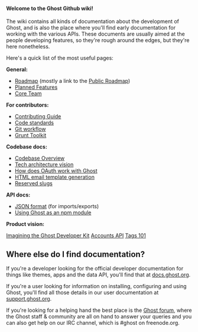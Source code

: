 #### Welcome to the Ghost Github wiki! 

The wiki contains all kinds of documentation about the development of Ghost, and is also the place where you'll find early documentation for working with the various APIs. These documents are usually aimed at the people developing features, so they're rough around the edges, but they're here nonetheless.

Here's a quick list of the most useful pages:

**General:**

* [Roadmap](wiki/Roadmap) (mostly a link to the [Public Roadmap](https://trello.com/b/EceUgtCL/ghost-roadmap))
* [Planned Features](wiki/Planned-Features) 
* [Core Team](wiki/Core-Team)

**For contributors:**

* [Contributing Guide](https://github.com/TryGhost/Ghost/blob/master/CONTRIBUTING.md)
* [Code standards](wiki/Code-standards) 
* [Git workflow](wiki/Git-workflow)
* [Grunt Toolkit](wiki/Grunt-Toolkit)

**Codebase docs:**

* [Codebase Overview](wiki/Codebase-Overview)
* [Tech architecture vision](wiki/Tech-architecture-vision)
* [How does OAuth work with Ghost](wiki/How-does-oAuth-work-with-Ghost%3F)
* [HTML email template generation](wiki/HTML-email-template-generation)
* [Reserved slugs](wiki/Reserved-Slugs)

**API docs:**

* [JSON format](wiki/import-format) (for imports/exports)
* [Using Ghost as an npm module](wiki/Using-Ghost-as-an-NPM-module)

**Product vision:**

[Imagining the Ghost Developer Kit](wiki/Imagining-the-Ghost-Developer-Kit)
[Accounts API](wiki/Accounts-API)
[Tags 101](wiki/Tags-101)

## Where else do I find documentation?

If you're a developer looking for the official developer documentation for things like themes, apps and the data API, you'll find that at [docs.ghost.org](http://docs.ghost.org). 

If you're a user looking for information on installing, configuring and using Ghost, you'll find all those details in our user documentation at [support.ghost.org](http://support.ghost.org). 

If you're looking for a helping hand the best place is the [Ghost forum](https://ghost.org/forum), where the Ghost staff & community are all on hand to answer your queries and you can also get help on our IRC channel, which is #ghost on freenode.org.
